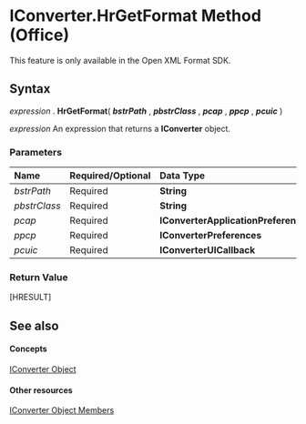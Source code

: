 
# IConverter.HrGetFormat Method (Office)

This feature is only available in the Open XML Format SDK.


## Syntax

 _expression_ . **HrGetFormat**( **_bstrPath_** , **_pbstrClass_** , **_pcap_** , **_ppcp_** , **_pcuic_** )

 _expression_ An expression that returns a **IConverter** object.


### Parameters



|**Name**|**Required/Optional**|**Data Type**|**Description**|
|:-----|:-----|:-----|:-----|
| _bstrPath_|Required| **String**||
| _pbstrClass_|Required| **String**||
| _pcap_|Required| **IConverterApplicationPreferences**||
| _ppcp_|Required| **IConverterPreferences**||
| _pcuic_|Required| **IConverterUICallback**||

### Return Value

[HRESULT]


## See also


#### Concepts


[IConverter Object](3f6180eb-c007-f915-6223-b93f485e09ef.md)
#### Other resources


[IConverter Object Members](c8396dba-f980-18a2-0b17-29164446dc5b.md)
